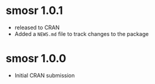 # smosr 1.0.1

* released to CRAN
* Added a `NEWS.md` file to track changes to the package

# smosr 1.0.0

* Initial CRAN submission
